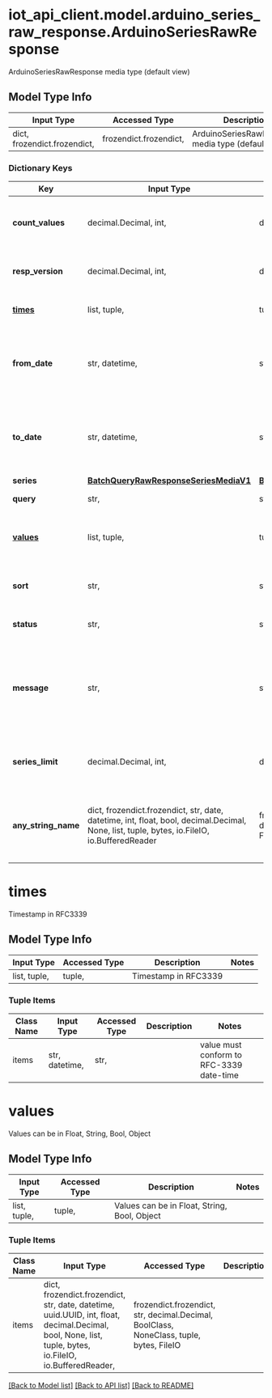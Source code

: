 # iot_api_client.model.arduino_series_raw_response.ArduinoSeriesRawResponse

ArduinoSeriesRawResponse media type (default view)

## Model Type Info
Input Type | Accessed Type | Description | Notes
------------ | ------------- | ------------- | -------------
dict, frozendict.frozendict,  | frozendict.frozendict,  | ArduinoSeriesRawResponse media type (default view) | 

### Dictionary Keys
Key | Input Type | Accessed Type | Description | Notes
------------ | ------------- | ------------- | ------------- | -------------
**count_values** | decimal.Decimal, int,  | decimal.Decimal,  | Total number of values in the array &#x27;values&#x27; | value must be a 64 bit integer
**resp_version** | decimal.Decimal, int,  | decimal.Decimal,  | Response version | value must be a 64 bit integer
**[times](#times)** | list, tuple,  | tuple,  | Timestamp in RFC3339 | 
**from_date** | str, datetime,  | str,  | From date | value must conform to RFC-3339 date-time
**to_date** | str, datetime,  | str,  | To date | value must conform to RFC-3339 date-time
**series** | [**BatchQueryRawResponseSeriesMediaV1**](BatchQueryRawResponseSeriesMediaV1.md) | [**BatchQueryRawResponseSeriesMediaV1**](BatchQueryRawResponseSeriesMediaV1.md) |  | 
**query** | str,  | str,  | Query of for the data | 
**[values](#values)** | list, tuple,  | tuple,  | Values can be in Float, String, Bool, Object | 
**sort** | str,  | str,  | Sorting | must be one of ["ASC", "DESC", ] 
**status** | str,  | str,  | Status of the response | 
**message** | str,  | str,  | If the response is different than &#x27;ok&#x27; | [optional] if omitted the server will use the default value of ""
**series_limit** | decimal.Decimal, int,  | decimal.Decimal,  | Max of values | [optional] value must be a 64 bit integer
**any_string_name** | dict, frozendict.frozendict, str, date, datetime, int, float, bool, decimal.Decimal, None, list, tuple, bytes, io.FileIO, io.BufferedReader | frozendict.frozendict, str, BoolClass, decimal.Decimal, NoneClass, tuple, bytes, FileIO | any string name can be used but the value must be the correct type | [optional]

# times

Timestamp in RFC3339

## Model Type Info
Input Type | Accessed Type | Description | Notes
------------ | ------------- | ------------- | -------------
list, tuple,  | tuple,  | Timestamp in RFC3339 | 

### Tuple Items
Class Name | Input Type | Accessed Type | Description | Notes
------------- | ------------- | ------------- | ------------- | -------------
items | str, datetime,  | str,  |  | value must conform to RFC-3339 date-time

# values

Values can be in Float, String, Bool, Object

## Model Type Info
Input Type | Accessed Type | Description | Notes
------------ | ------------- | ------------- | -------------
list, tuple,  | tuple,  | Values can be in Float, String, Bool, Object | 

### Tuple Items
Class Name | Input Type | Accessed Type | Description | Notes
------------- | ------------- | ------------- | ------------- | -------------
items | dict, frozendict.frozendict, str, date, datetime, uuid.UUID, int, float, decimal.Decimal, bool, None, list, tuple, bytes, io.FileIO, io.BufferedReader,  | frozendict.frozendict, str, decimal.Decimal, BoolClass, NoneClass, tuple, bytes, FileIO |  | 

[[Back to Model list]](../../README.md#documentation-for-models) [[Back to API list]](../../README.md#documentation-for-api-endpoints) [[Back to README]](../../README.md)

